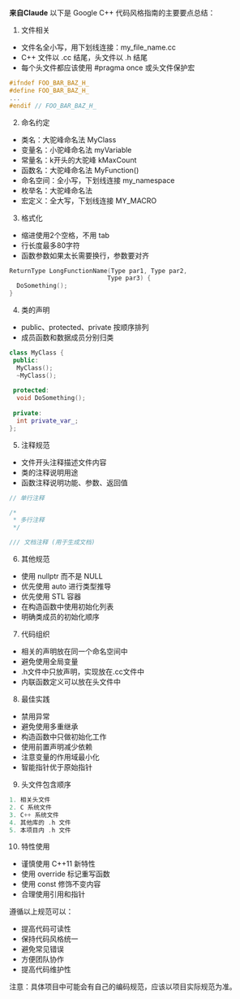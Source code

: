 **来自Claude**
以下是 Google C++ 代码风格指南的主要要点总结：

1. 文件相关
- 文件名全小写，用下划线连接：my_file_name.cc
- C++ 文件以 .cc 结尾，头文件以 .h 结尾
- 每个头文件都应该使用 #pragma once 或头文件保护宏
```cpp
#ifndef FOO_BAR_BAZ_H_
#define FOO_BAR_BAZ_H_
...
#endif // FOO_BAR_BAZ_H_
```

2. 命名约定
- 类名：大驼峰命名法 MyClass
- 变量名：小驼峰命名法 myVariable
- 常量名：k开头的大驼峰 kMaxCount
- 函数名：大驼峰命名法 MyFunction()
- 命名空间：全小写，下划线连接 my_namespace
- 枚举名：大驼峰命名法
- 宏定义：全大写，下划线连接 MY_MACRO

3. 格式化
- 缩进使用2个空格，不用 tab
- 行长度最多80字符
- 函数参数如果太长需要换行，参数要对齐
```cpp
ReturnType LongFunctionName(Type par1, Type par2,
                           Type par3) {
  DoSomething();
}
```

4. 类的声明
- public、protected、private 按顺序排列
- 成员函数和数据成员分别归类
```cpp
class MyClass {
 public:
  MyClass();
  ~MyClass();
 
 protected:
  void DoSomething();
 
 private:
  int private_var_;
};
```

5. 注释规范
- 文件开头注释描述文件内容
- 类的注释说明用途
- 函数注释说明功能、参数、返回值
```cpp
// 单行注释

/*
 * 多行注释
 */

/// 文档注释 (用于生成文档)
```

6. 其他规范
- 使用 nullptr 而不是 NULL
- 优先使用 auto 进行类型推导
- 优先使用 STL 容器
- 在构造函数中使用初始化列表
- 明确类成员的初始化顺序

7. 代码组织
- 相关的声明放在同一个命名空间中
- 避免使用全局变量
- .h文件中只放声明，实现放在.cc文件中
- 内联函数定义可以放在头文件中

8. 最佳实践
- 禁用异常
- 避免使用多重继承
- 构造函数中只做初始化工作
- 使用前置声明减少依赖
- 注意变量的作用域最小化
- 智能指针优于原始指针

9. 头文件包含顺序
```cpp
1. 相关头文件
2. C 系统文件
3. C++ 系统文件
4. 其他库的 .h 文件
5. 本项目内 .h 文件
```

10. 特性使用
- 谨慎使用 C++11 新特性
- 使用 override 标记重写函数
- 使用 const 修饰不变内容
- 合理使用引用和指针

遵循以上规范可以：
- 提高代码可读性
- 保持代码风格统一
- 避免常见错误
- 方便团队协作
- 提高代码维护性

注意：具体项目中可能会有自己的编码规范，应该以项目实际规范为准。
